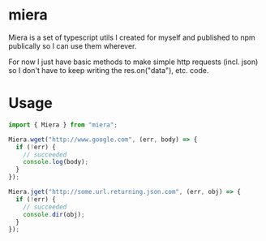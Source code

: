 # miera

Miera is a set of typescript utils I created for myself and published to npm publically so I can use them wherever.

For now I just have basic methods to make simple http requests (incl. json) so I don't have to keep writing the res.on("data"), etc. code.

# Usage

```ts
import { Miera } from "miera";

Miera.wget("http://www.google.com", (err, body) => {
  if (!err) {
    // succeeded
    console.log(body);
  }
});

Miera.jget("http://some.url.returning.json.com", (err, obj) => {
  if (!err) {
    // succeeded
    console.dir(obj);
  }
});

```
